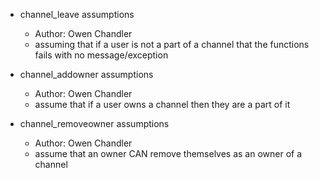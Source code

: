 - channel_leave assumptions
  - Author: Owen Chandler
  - assuming that if a user is not a part of a channel that the functions fails with no message/exception

- channel_addowner assumptions
  - Author: Owen Chandler
  - assume that if a user owns a channel then they are a part of it

- channel_removeowner assumptions
  - Author: Owen Chandler
  - assume that an owner CAN remove themselves as an owner of a channel
